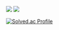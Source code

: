 
 <img src="https://img.shields.io/badge/Language-Swift-orange">
 <img src="https://camo.githubusercontent.com/d53709cf6998dd729c8314cc5f9ce2e6b56835c3b78c2bd73d86e2f48199f22b/68747470733a2f2f696d672e736869656c64732e696f2f62616467652f5265616374697665582d4237313738433f7374796c653d666c6174266c6f676f3d526561637469766558">
 
[![Solved.ac Profile](http://mazassumnida.wtf/api/generate_badge?boj=dr8766)](https://solved.ac/dr8766)
<!--
**gomminjae/gomminjae** is a ✨ _special_ ✨ repository because its `README.md` (this file) appears on your GitHub profile.

Here are some ideas to get you started:

- 🔭 I’m currently working on ...
- 🌱 I’m currently learning ...
- 👯 I’m looking to collaborate on ...
- 🤔 I’m looking for help with ...
- 💬 Ask me about ...
- 📫 How to reach me: ...
- 😄 Pronouns: ...
- ⚡ Fun fact: ...
-->
